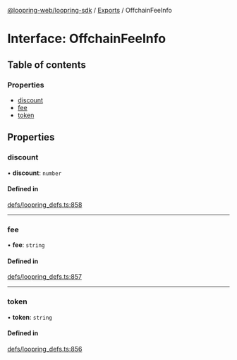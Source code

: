 [@loopring-web/loopring-sdk](../README.md) / [Exports](../modules.md) / OffchainFeeInfo

# Interface: OffchainFeeInfo

## Table of contents

### Properties

- [discount](OffchainFeeInfo.md#discount)
- [fee](OffchainFeeInfo.md#fee)
- [token](OffchainFeeInfo.md#token)

## Properties

### discount

• **discount**: `number`

#### Defined in

[defs/loopring_defs.ts:858](https://github.com/Loopring/loopring_sdk/blob/6d0be7c/src/defs/loopring_defs.ts#L858)

___

### fee

• **fee**: `string`

#### Defined in

[defs/loopring_defs.ts:857](https://github.com/Loopring/loopring_sdk/blob/6d0be7c/src/defs/loopring_defs.ts#L857)

___

### token

• **token**: `string`

#### Defined in

[defs/loopring_defs.ts:856](https://github.com/Loopring/loopring_sdk/blob/6d0be7c/src/defs/loopring_defs.ts#L856)
